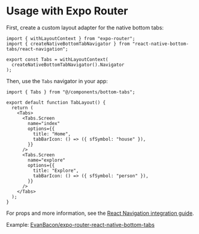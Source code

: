 # Usage with Expo Router

First, create a custom layout adapter for the native bottom tabs:

```tsx
import { withLayoutContext } from "expo-router";
import { createNativeBottomTabNavigator } from "react-native-bottom-tabs/react-navigation";

export const Tabs = withLayoutContext(
  createNativeBottomTabNavigator().Navigator
);
```

Then, use the `Tabs` navigator in your app:

```tsx
import { Tabs } from "@/components/bottom-tabs";

export default function TabLayout() {
  return (
    <Tabs>
      <Tabs.Screen
        name="index"
        options={{
          title: "Home",
          tabBarIcon: () => ({ sfSymbol: "house" }),
        }}
      />
      <Tabs.Screen
        name="explore"
        options={{
          title: "Explore",
          tabBarIcon: () => ({ sfSymbol: "person" }),
        }}
      />
    </Tabs>
  );
}
```

For props and more information, see the [React Navigation integration guide](/docs/guides/usage-with-react-navigation).

Example: [EvanBacon/expo-router-react-native-bottom-tabs](https://github.com/EvanBacon/expo-router-react-native-bottom-tabs)

